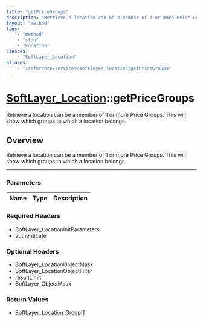 ```yaml
---
title: "getPriceGroups"
description: "Retrieve a location can be a member of 1 or more Price Groups. This will show which groups to which a location belongs."
layout: "method"
tags:
    - "method"
    - "sldn"
    - "Location"
classes:
    - "SoftLayer_Location"
aliases:
    - "/reference/services/softlayer_location/getPriceGroups"
---
```

# [SoftLayer_Location](/reference/services/SoftLayer_Location)::getPriceGroups


Retrieve a location can be a member of 1 or more Price Groups. This will show which groups to which a location belongs.


## Overview 
Retrieve a location can be a member of 1 or more Price Groups. This will show which groups to which a location belongs.

-----

### Parameters 
|Name | Type | Description |
| --- | --- | --- |


### Required Headers
* SoftLayer_LocationInitParameters
* authenticate


### Optional Headers
* SoftLayer_LocationObjectMask
* SoftLayer_LocationObjectFilter
* resultLimit
* SoftLayer_ObjectMask

### Return Values
* <a href='/reference/datatypes/SoftLayer_Location_Group'>SoftLayer_Location_Group[] </a>




